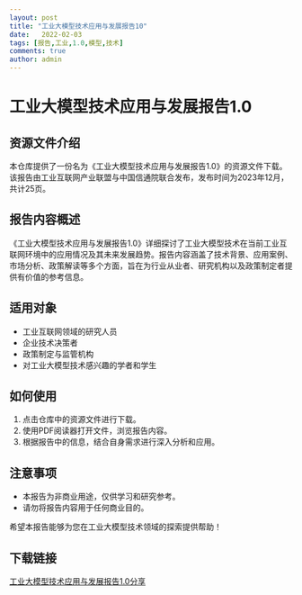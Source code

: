 ```yaml
---
layout: post
title: "工业大模型技术应用与发展报告10"
date:   2022-02-03
tags: [报告,工业,1.0,模型,技术]
comments: true
author: admin
---
```

# 工业大模型技术应用与发展报告1.0

## 资源文件介绍

本仓库提供了一份名为《工业大模型技术应用与发展报告1.0》的资源文件下载。该报告由工业互联网产业联盟与中国信通院联合发布，发布时间为2023年12月，共计25页。

## 报告内容概述

《工业大模型技术应用与发展报告1.0》详细探讨了工业大模型技术在当前工业互联网环境中的应用情况及其未来发展趋势。报告内容涵盖了技术背景、应用案例、市场分析、政策解读等多个方面，旨在为行业从业者、研究机构以及政策制定者提供有价值的参考信息。

## 适用对象

- 工业互联网领域的研究人员
- 企业技术决策者
- 政策制定与监管机构
- 对工业大模型技术感兴趣的学者和学生

## 如何使用

1. 点击仓库中的资源文件进行下载。
2. 使用PDF阅读器打开文件，浏览报告内容。
3. 根据报告中的信息，结合自身需求进行深入分析和应用。

## 注意事项

- 本报告为非商业用途，仅供学习和研究参考。
- 请勿将报告内容用于任何商业目的。

希望本报告能够为您在工业大模型技术领域的探索提供帮助！

## 下载链接

[工业大模型技术应用与发展报告1.0分享](https://pan.quark.cn/s/c36e5f37dabe)